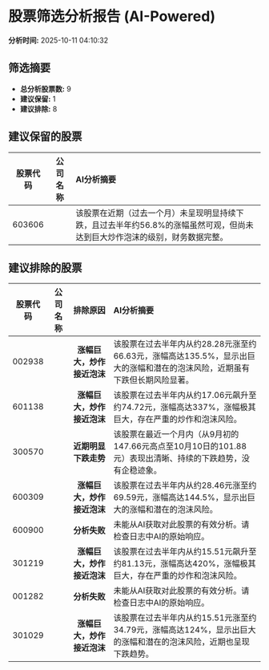 # 股票筛选分析报告 (AI-Powered)

**分析时间:** 2025-10-11 04:10:32

## 筛选摘要

- **总分析股票数:** 9
- **建议保留:** 1
- **建议排除:** 8

## 建议保留的股票

| 股票代码 | 公司名称 | AI分析摘要 |
|:---:|:---:|:---|
| 603606 |  | 该股票在近期（过去一个月）未呈现明显持续下跌，且过去半年约56.8%的涨幅虽然可观，但尚未达到巨大炒作泡沫的级别，财务数据完整。 |

## 建议排除的股票

| 股票代码 | 公司名称 | 排除原因 | AI分析摘要 |
|:---:|:---:|:---:|:---|
| 002938 |  | **涨幅巨大，炒作接近泡沫** | 该股票在过去半年内从约28.28元涨至约66.63元，涨幅高达135.5%，显示出巨大的涨幅和潜在的泡沫风险，近期虽有下跌但长期风险显著。 |
| 601138 |  | **涨幅巨大，炒作接近泡沫** | 该股票在过去半年内从约17.06元飙升至约74.72元，涨幅高达337%，涨幅极其巨大，存在严重的炒作和泡沫风险。 |
| 300570 |  | **近期明显下跌走势** | 该股票在最近一个月内（从9月初的147.66元高点至10月10日的101.88元）表现出清晰、持续的下跌趋势，没有企稳迹象。 |
| 600309 |  | **涨幅巨大，炒作接近泡沫** | 该股票在过去半年内从约28.46元涨至约69.59元，涨幅高达144.5%，显示出巨大的涨幅和潜在的泡沫风险。 |
| 600900 |  | **分析失败** | 未能从AI获取对此股票的有效分析。请检查日志中AI的原始响应。 |
| 301219 |  | **涨幅巨大，炒作接近泡沫** | 该股票在过去半年内从约15.51元飙升至约81.13元，涨幅高达420%，涨幅极其巨大，存在严重的炒作和泡沫风险。 |
| 001282 |  | **分析失败** | 未能从AI获取对此股票的有效分析。请检查日志中AI的原始响应。 |
| 301029 |  | **涨幅巨大，炒作接近泡沫** | 该股票在过去半年内从约15.51元涨至约34.79元，涨幅高达124%，显示出巨大的涨幅和潜在的泡沫风险，近期也呈现下跌趋势。 |
